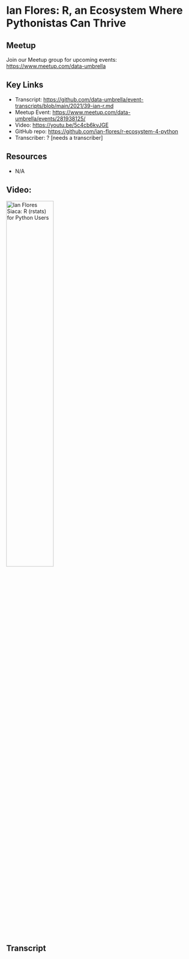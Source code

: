 # Ian Flores: R, an Ecosystem Where Pythonistas Can Thrive

## Meetup
Join our Meetup group for upcoming events:
https://www.meetup.com/data-umbrella

## Key Links
- Transcript:  https://github.com/data-umbrella/event-transcripts/blob/main/2021/39-ian-r.md
- Meetup Event:  https://www.meetup.com/data-umbrella/events/281938125/
- Video:  https://youtu.be/5c4cb6kvJGE
- GitHub repo:  https://github.com/ian-flores/r-ecosystem-4-python
- Transcriber:  ? [needs a transcriber]

## Resources
- N/A


## Video:

<a href="http://www.youtube.com/watch?feature=player_embedded&v=5c4cb6kvJGE" target="_blank"><img src="http://img.youtube.com/vi/5c4cb6kvJGE/0.jpg"
alt="Ian Flores Siaca: R (rstats) for Python Users" width="50%" /></a>

## Transcript
